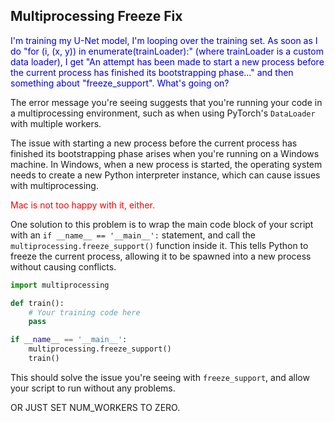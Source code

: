 ## Multiprocessing Freeze Fix

<span style="color:#0000dd;">I'm training my U-Net model, I'm looping over the training set.  As soon as I do "for (i, (x, y)) in enumerate(trainLoader):" (where trainLoader is a custom data loader), I get "An attempt has been made to start a new process before the current process has finished its bootstrapping phase..." and then something about "freeze\_support".  What's going on?</span>

The error message you're seeing suggests that you're running your code in a multiprocessing environment, such as when using PyTorch's `DataLoader` with multiple workers. 

The issue with starting a new process before the current process has finished its bootstrapping phase arises when you're running on a Windows machine. In Windows, when a new process is started, the operating system needs to create a new Python interpreter instance, which can cause issues with multiprocessing.

<span style="color:red;">Mac is not too happy with it, either.</span>

One solution to this problem is to wrap the main code block of your script with an `if __name__ == '__main__':` statement, and call the `multiprocessing.freeze_support()` function inside it. This tells Python to freeze the current process, allowing it to be spawned into a new process without causing conflicts.

```python
import multiprocessing

def train():
    # Your training code here
    pass

if __name__ == '__main__':
    multiprocessing.freeze_support()
    train()
```

This should solve the issue you're seeing with `freeze_support`, and allow your script to run without any problems.

OR JUST SET NUM_WORKERS TO ZERO.

<br>
